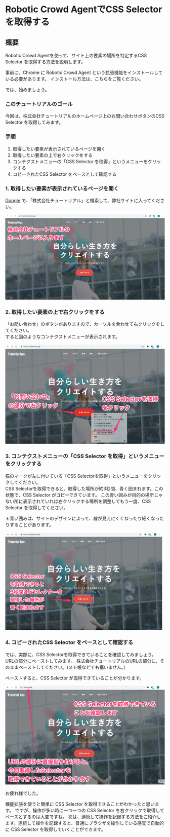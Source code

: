 

#  Robotic Crowd AgentでCSS Selector を取得する 

## 概要

Robotic Crowd Agentを使って、サイト上の要素の場所を特定するCSS Selector を取得する方法を説明します。

事前に、Chrome に Robotic Crowd Agent という拡張機能をインストールしている必要があります。
インストール方法は、こちらをご覧ください。

では、始めましょう。  

### このチュートリアルのゴール

今回は、株式会社チュートリアルのホームページ上のお問い合わせボタンのCSS Selector を取得してみます。

### 手順

1. 取得したい要素が表示されているページを開く
1. 取得したい要素の上で右クリックをする
1. コンテクストメニューの「CSS Selector を取得」というメニューをクリックする
1. コピーされたCSS Selector をペースとして確認する

### 1. 取得したい要素が表示されているページを開く

[Google](https://google.co.jp) で、「株式会社チュートリアル」と検索して、弊社サイトに入ってください。

![ホームページ](../.gitbook/assets/CSS1.png "株式会社チュートリアルのトップページ 2019年7月31日時点")

### 2. 取得したい要素の上で右クリックをする

「お問い合わせ」のボタンがありますので、カーソルを合わせて右クリックをしてください。  
すると図のようなコンテクストメニューが表示されます。  

![セレクタ取得ボタン](../.gitbook/assets/CSS2.png)


### 3. コンテクストメニューの「CSS Selector を取得」というメニューをクリックする

猫のマークが左に付いている「CSS Selectorを取得」というメニューをクリックしてください。  
CSS Selectorを取得できると、取得した場所が約3秒間、青く囲まれます。この状態で、CSS Selector がコピーできています。
この青い囲みが目的の場所じゃない所に表示されていれば右クリックする場所を調整してもう一度、CSS Selector を取得してください。

＊青い囲みは、サイトのデザインによって、線が見えにくくなったり細くなったりすることがあります。

![セレクタ取得完了](../.gitbook/assets/CSS3.png)  

### 4. コピーされたCSS Selector をペースとして確認する

では、実際に、CSS Selectorを取得できていることを確認してみましょう。URLの部分にペーストしてみます。
株式会社チュートリアルのURLの部分に、そのままペーストしてください。(メモ帳などでも構いません。)   

ペーストすると、CSS Selector が取得できていることが分かります。     

![セレクタ取得確認](../.gitbook/assets/CSS4.png)  

お疲れ様でした。

機能拡張を使うと簡単に CSS Selector を取得できることがわかったと思います。
ですが、操作が多い時に一つ一つの CSS Selector を右クリックで取得してペースとするのは大変ですね。
次は、連続して操作を記録する方法をご紹介します。連続して操作を記録すると、普通にブラウザを操作している感覚で自動的に CSS Selector を取得していくことができます。